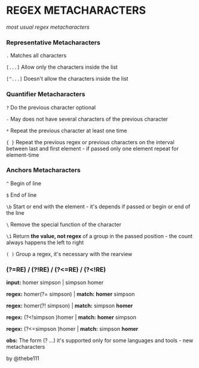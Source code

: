 # REGEX METACHARACTERS

_most usual regex metacharacters_

### Representative Metacharacters

`.` Matches all characters

`[...]` Allow only the characters inside the list

`[^...]` Doesn't allow the characters inside the list

### Quantifier Metacharacters

`?` Do the previous character optional

`-` May does not have several characters of the previous character

`*` Repeat the previous character at least one time

`{ }` Repeat the previous regex or previous characters on the interval between
last and first element - if passed only one element repeat for element-time

### Anchors Metacharacters

`^` Begin of line

`$` End of line

`\b` Start or end with the element - it's depends if passed or begin or end of the line

`\` Remove the special function of the character

`\1` Return **the value, not regex** of a group in the passed position - the count always happens the left to right

`( )` Group a regex, it's necessary with the rearview

### (?=RE) / (?!RE) / (?<=RE) / (?<!RE)

**input:** homer simpson | simpson homer

**regex:** homer(?= simpson) | **match:** **homer** simpson

**regex:** homer(?! simpson) | **match:** simpson **homer**

**regex:** (?<!simpson )homer | **match:** **homer** simpson

**regex:** (?<=simpson )homer | **match:** simpson **homer**

**obs:** The form (? ...) it's supported only for some languages and tools - new metacharacters

by @thebe111
